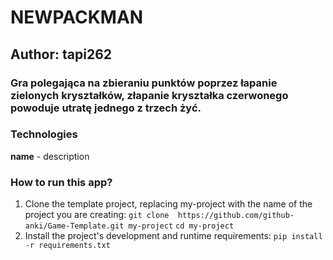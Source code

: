 # NEWPACKMAN
## Author: tapi262

### Gra polegająca na zbieraniu punktów poprzez łapanie zielonych kryształków, złapanie kryształka czerwonego powoduje utratę jednego z trzech żyć.


### Technologies
**name** - description

### How to run this app?
1. Clone the template project, replacing my-project with the name of the project you are creating: 
`git clone  https://github.com/github-anki/Game-Template.git my-project`
`cd my-project `
2. Install the project's development and runtime requirements:
`pip install -r requirements.txt`
